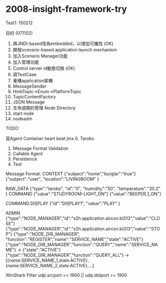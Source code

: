 # 2008-insight-framework-try

Test1: 150212

目的 (071102)

1. 將JNDI-based改為embedded，以增加可攜性 (OK)
2. 開發scenario-based application launch mechanism
3. 加入Scenario Manager功能
4. 加入管理功能
5. Control server id動態切換 (OK)
6. 寫TestCase
7. 重構application架構
8. MessageSender
9. HmbTopic->Enum->PlatformTopic
10. TopicContentFactory
11. JSON Message
12. 生命週期的管理 Node Directory
13. start node
14. nodeadm

TODO:

寫Agent Container
heart beat
jmx
0. Taroko
1. Message Format Validation
2. Callable Agent
2. Persistence
3. Test

Message Format:
CONTEXT
{"subject":"home","burglar":"true"}
{"subject":"user", "location":"LIVINGROOM" } 

 
RAW_DATA
{"type":"taroko", "id":"0", "humidity":"50", "temperature":"30.2" }
COMMAND
{"value":"STUDYROOM-LIGHT_ON"}
{"value":"BEEPER_1_ON"}

COMMAND.DISPLAY
{"id":"DISPLAY1", "value":"PLAY" }

ADMIN
{"type":"NODE_MANAGER","id":"s2h.application.aircon.bl313","value":"CLOSE"}
{"type":"NODE_MANAGER","id":"s2h.application.aircon.bl313","value":"STOP"}
{"type":"NODE_DIR_MANAGER", "function":"REGISTER","name":"SERVICE_NAME","state":"ACTIVE"}
{"type":"NODE_DIR_MANAGER","function":"QUERY","name":"SERVICE_NAME"} -> {"state":"ACTIVE"}
{"type":"NODE_DIR_MANAGER","function":"QUERY_ALL"} -> [{name:SERVICE_NAME_1,state:ACTIVE},{name:SERVICE_NAME_2,state:ACTIVE},...]


WinShark Filter
udp.srcport == 1900 || udp.dstport == 1900

